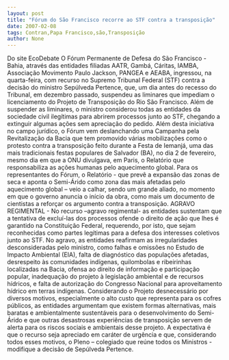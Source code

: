 ```yaml
---
layout: post
title: "Fórum do São Francisco recorre ao STF contra a transposição"
date: 2007-02-08
tags: Contran,Papa Francisco,são,Transposição
author: None
---
```

Do site EcoDebate
O Fórum Permanente de Defesa do São Francisco - Bahia, através das entidades filiadas AATR, Gambá, Cáritas, IAMBA, Associação Movimento Paulo Jackson, PANGEA e AEABA, ingressou, na quarta-feira, com recurso no Supremo Tribunal Federal (STF) contra a decisão do ministro Sepúlveda Pertence, que, um dia antes do recesso do Tribunal, em dezembro passado, suspendeu as liminares que impediam o licenciamento do Projeto de Transposição do Rio São Francisco. 
Além de suspender as liminares, o ministro considerou todas as entidades da sociedade civil ilegítimas para abrirem processos junto ao STF, chegando a extinguir algumas ações sem apreciação do pedido.
Além desta iniciativa no campo jurídico, o Fórum vem deslanchando uma Campanha pela Revitalização da Bacia que tem promovido várias mobilizações como o protesto contra a transposição feito durante a Festa de Iemanjá, uma das mais tradicionais festas populares de Salvador (BA), no dia 2 de fevereiro, mesmo dia em que a ONU divulgava, em Paris, o Relatório que responsabiliza as ações humanas pelo aquecimento global. Para os representantes do Fórum, o Relatório - que prevê a expansão das zonas de seca e aponta o Semi-Árido como zona das mais afetadas pelo aquecimento global – veio a calhar, sendo um grande aliado, no momento em que o governo anuncia o início da obra, como mais um documento de cientistas a reforçar os argumento contra a transposição. 
AGRAVO REGIMENTAL - No recurso –agravo regimental- as entidades sustentam que a tentativa de excluí-las dos processos ofende o direito de ação que lhes é garantido na Constituição Federal, requerendo, por isto, que sejam reconhecidas como partes legítimas para a defesa dos interesses coletivos junto ao STF. 
No agravo, as entidades reafirmam as irregularidades desconsideradas pelo ministro, como falhas e omissões no Estudo de Impacto Ambiental (EIA), falta de diagnóstico das populações afetadas, desrespeito às comunidades indígenas, quilombolas e ribeirinhas localizadas na Bacia, ofensa ao direito de informação e participação popular, inadequação do projeto à legislação ambiental e de recursos hídricos, e falta de autorização do Congresso Nacional para aproveitamento hídrico em terras indígenas.
Considerando o Projeto desnecessário por diversos motivos, especialmente o alto custo que representa para os cofres públicos, as entidades argumentam que existem formas alternativas, mais baratas e ambientalmente sustentáveis para o desenvolvimento do Semi-Árido e que outras desastrosas experiências de transposição servem de alerta para os riscos sociais e ambientais desse projeto. 
A expectativa é que o recurso seja apreciado em caráter de urgência e que, considerando todos esses motivos, o Pleno – colegiado que reúne todos os Ministros - modifique a decisão de Sepúlveda Pertence. 